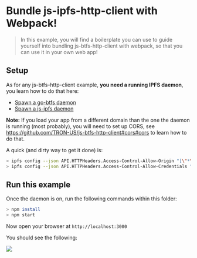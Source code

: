 # Bundle js-ipfs-http-client with Webpack!

> In this example, you will find a boilerplate you can use to guide yourself into bundling js-btfs-http-client with webpack, so that you can use it in your own web app!

## Setup

As for any js-btfs-http-client example, **you need a running IPFS daemon**, you learn how to do that here:

- [Spawn a go-btfs daemon](https://ipfs.io/docs/getting-started/)
- [Spawn a js-ipfs daemon](https://github.com/ipfs/js-ipfs#usage)

**Note:** If you load your app from a different domain than the one the daemon is running (most probably), you will need to set up CORS, see https://github.com/TRON-US/js-btfs-http-client#cors#cors to learn how to do that.

A quick (and dirty way to get it done) is:

```bash
> ipfs config --json API.HTTPHeaders.Access-Control-Allow-Origin "[\"*\"]"
> ipfs config --json API.HTTPHeaders.Access-Control-Allow-Credentials "[\"true\"]"
```

## Run this example

Once the daemon is on, run the following commands within this folder:

```bash
> npm install
> npm start
```

Now open your browser at `http://localhost:3000`

You should see the following:

![](https://ipfs.io/ipfs/QmZndNLRct3co7h1yVB72S4qfwAwbq7DQghCpWpVQ45jSi/1.png)

